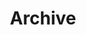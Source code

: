 ---
title: "Archive" # in any language you want
layout: "archives" # is necessary
url: "/archive"
description: ""
summary: "Collection of old posts"
keywords:
- archive
- jimangel
- posts
- blog
---